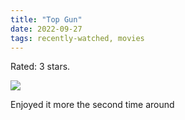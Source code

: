```yaml
---
title: "Top Gun"
date: 2022-09-27
tags: recently-watched, movies
---
```

Rated: 3 stars.

 <p><img src="https://a.ltrbxd.com/resized/sm/upload/e9/dh/nn/5w/fKSZl8ONN7DQh5ujgdObRIFmhiZ-0-600-0-900-crop.jpg?v=042d149015"/></p> <p>Enjoyed it more the second time around</p>
